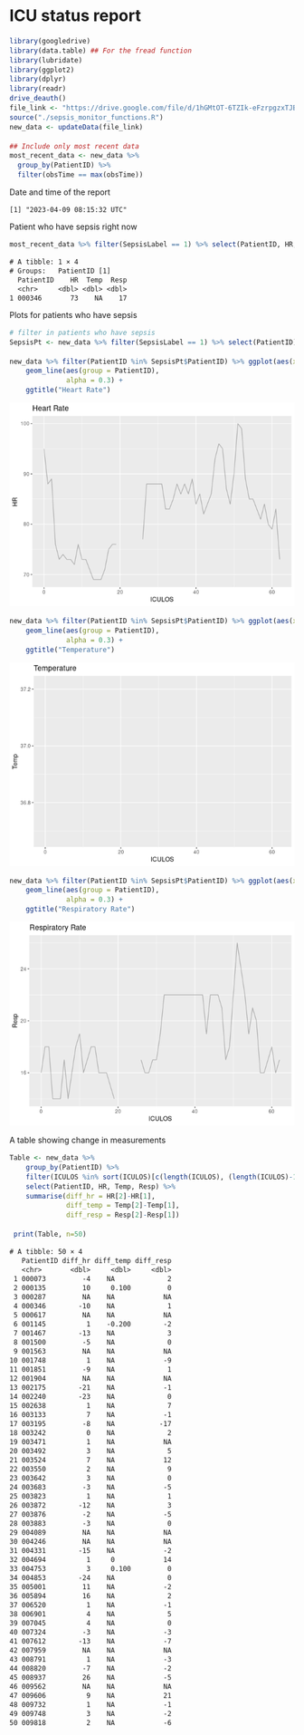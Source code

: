 ICU status report
================

``` r
library(googledrive)
library(data.table) ## For the fread function
library(lubridate)
library(ggplot2)
library(dplyr)
library(readr)
drive_deauth()
file_link <- "https://drive.google.com/file/d/1hGMtOT-6TZIk-eFzrpgzxTJBGAj1SEwH/view?usp=share_link"
source("./sepsis_monitor_functions.R")
new_data <- updateData(file_link)

## Include only most recent data
most_recent_data <- new_data %>%
  group_by(PatientID) %>%
  filter(obsTime == max(obsTime))
```

Date and time of the report

    [1] "2023-04-09 08:15:32 UTC"

Patient who have sepsis right now

``` r
most_recent_data %>% filter(SepsisLabel == 1) %>% select(PatientID, HR, Temp, Resp)
```

    # A tibble: 1 × 4
    # Groups:   PatientID [1]
      PatientID    HR  Temp  Resp
      <chr>     <dbl> <dbl> <dbl>
    1 000346       73    NA    17

Plots for patients who have sepsis

``` r
# filter in patients who have sepsis
SepsisPt <- new_data %>% filter(SepsisLabel == 1) %>% select(PatientID) %>% unique() 

new_data %>% filter(PatientID %in% SepsisPt$PatientID) %>% ggplot(aes(x = ICULOS, y = HR)) +
    geom_line(aes(group = PatientID),
              alpha = 0.3) +
    ggtitle("Heart Rate")
```

![](A7_files/figure-commonmark/unnamed-chunk-4-1.png)

``` r
new_data %>% filter(PatientID %in% SepsisPt$PatientID) %>% ggplot(aes(x = ICULOS, y = Temp)) +
    geom_line(aes(group = PatientID),
              alpha = 0.3) +
    ggtitle("Temperature")
```

![](A7_files/figure-commonmark/unnamed-chunk-4-2.png)

``` r
new_data %>% filter(PatientID %in% SepsisPt$PatientID) %>% ggplot(aes(x = ICULOS, y = Resp)) +
    geom_line(aes(group = PatientID),
              alpha = 0.3) +
    ggtitle("Respiratory Rate")
```

![](A7_files/figure-commonmark/unnamed-chunk-4-3.png)

A table showing change in measurements

``` r
Table <- new_data %>% 
    group_by(PatientID) %>% 
    filter(ICULOS %in% sort(ICULOS)[c(length(ICULOS), (length(ICULOS)-1))]) %>% 
    select(PatientID, HR, Temp, Resp) %>% 
    summarise(diff_hr = HR[2]-HR[1],
              diff_temp = Temp[2]-Temp[1],
              diff_resp = Resp[2]-Resp[1])
     
 print(Table, n=50)
```

    # A tibble: 50 × 4
       PatientID diff_hr diff_temp diff_resp
       <chr>       <dbl>     <dbl>     <dbl>
     1 000073         -4    NA             2
     2 000135         10     0.100         0
     3 000287         NA    NA            NA
     4 000346        -10    NA             1
     5 000617         NA    NA            NA
     6 001145          1    -0.200        -2
     7 001467        -13    NA             3
     8 001500         -5    NA             0
     9 001563         NA    NA            NA
    10 001748          1    NA            -9
    11 001851         -9    NA             1
    12 001904         NA    NA            NA
    13 002175        -21    NA            -1
    14 002240        -23    NA             0
    15 002638          1    NA             7
    16 003133          7    NA            -1
    17 003195         -8    NA           -17
    18 003242          0    NA             2
    19 003471          1    NA            NA
    20 003492          3    NA             5
    21 003524          7    NA            12
    22 003550          2    NA             9
    23 003642          3    NA             0
    24 003683         -3    NA            -5
    25 003823          1    NA             1
    26 003872        -12    NA             3
    27 003876         -2    NA            -5
    28 003883         -3    NA             0
    29 004089         NA    NA            NA
    30 004246         NA    NA            NA
    31 004331        -15    NA            -2
    32 004694          1     0            14
    33 004753          3     0.100         0
    34 004853        -24    NA             0
    35 005001         11    NA            -2
    36 005894         16    NA             2
    37 006520          1    NA            -1
    38 006901          4    NA             5
    39 007045          4    NA             0
    40 007324         -3    NA            -3
    41 007612        -13    NA            -7
    42 007959         NA    NA            NA
    43 008791          1    NA            -3
    44 008820         -7    NA            -2
    45 008937         26    NA            -5
    46 009562         NA    NA            NA
    47 009606          9    NA            21
    48 009732          1    NA            -1
    49 009748          3    NA            -2
    50 009818          2    NA            -6
